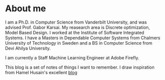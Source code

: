 # About me 
I am a Ph.D. in Computer Science from Vanderbilt University, and was advised
Prof. Gabor Karsai. My reasearch area is Discrete optimization, Model Based Design. I worked at the Institute of Software Integrated Systems. I have a Masters in Dependable Computer Systems from Chalmers University of Technology in Sweden and a BS in Computer Science from Devi Ahilya University. 

I am currently a Staff Machine Learning Engineer at Adobe Firefly. 

This blog is a set of notes of things I want to remember. I draw inspiration from Hamel Husain's excellent [blog](https://hamel.dev/)

